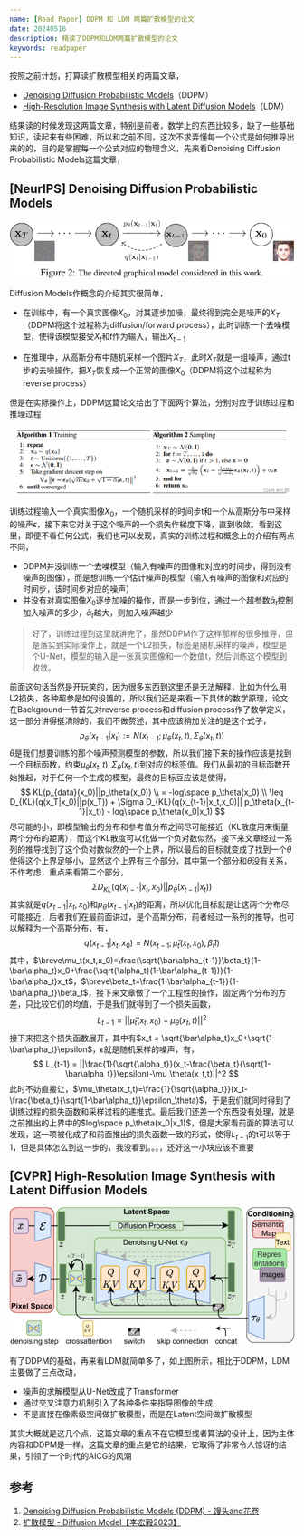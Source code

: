 ```yaml
---
name: [Read Paper] DDPM 和 LDM 两篇扩散模型的论文
date: 20240516
description: 精读了DDPM和LDM两篇扩散模型的论文
keywords: readpaper
---
```


按照之前计划，打算读扩散模型相关的两篇文章，

- [Denoising Diffusion Probabilistic Models](https://arxiv.org/abs/2006.11239)（DDPM）
- [High-Resolution Image Synthesis with Latent Diffusion Models](https://arxiv.org/abs/2112.10752)（LDM）

结果读的时候发现这两篇文章，特别是前者，数学上的东西比较多，缺了一些基础知识，读起来有些困难，所以和之前不同，这次不求弄懂每一个公式是如何推导出来的的，目的是掌握每一个公式对应的物理含义，先来看Denoising Diffusion Probabilistic Models这篇文章，

## [NeurIPS] Denoising Diffusion Probabilistic Models

![8](../image/2024/8.png)

Diffusion Models作概念的介绍其实很简单，

- 在训练中，有一个真实图像$X_0$，对其逐步加噪，最终得到完全是噪声的$X_T$（DDPM将这个过程称为diffusion/forward process），此时训练一个去噪模型，使得该模型接受$X_{t}$和$t$作为输入，输出$X_{t-1}$

- 在推理中，从高斯分布中随机采样一个图片$X_T$，此时$X_T$就是一组噪声，通过t步的去噪操作，把$X_T$恢复成一个正常的图像$X_0$（DDPM将这个过程称为reverse process）

但是在实际操作上，DDPM这篇论文给出了下面两个算法，分别对应于训练过程和推理过程

![9](../image/2024/9.png)

训练过程输入一个真实图像$X_0$，一个随机采样的时间步t和一个从高斯分布中采样的噪声$\epsilon$，接下来它对关于这个噪声的一个损失作梯度下降，直到收敛。看到这里，即便不看任何公式，我们也可以发现，真实的训练过程和概念上的介绍有两点不同，

- DDPM并没训练一个去噪模型（输入有噪声的图像和对应的时间步，得到没有噪声的图像），而是想训练一个估计噪声的模型（输入有噪声的图像和对应的时间步，该时间步对应的噪声）
- 并没有对真实图像$X_0$逐步加噪的操作，而是一步到位，通过一个超参数$\bar\alpha_t$控制加入噪声的多少，$\bar\alpha_t$越大，则加入噪声越少

> 好了，训练过程到这里就讲完了，虽然DDPM作了这样那样的很多推导，但是落实到实际操作上，就是一个L2损失，标签是随机采样的噪声，模型是个U-Net，模型的输入是一张真实图像和一个数值t，然后训练这个模型到收敛。

前面这句话当然是开玩笑的，因为很多东西到这里还是无法解释，比如为什么用L2损失，各种超参是如何设置的，所以我们还是来看一下具体的数学原理，论文在Background一节首先对reverse process和diffusion process作了数学定义，这一部分讲得挺清除的，我们不做赘述，其中应该稍加关注的是这个式子，
$$
p_\theta(x_{t-1}|x_t) := N(x_{t-1};\mu_\theta(x_t,t),\Sigma_\theta(x_t, t))
$$
$\theta$是我们想要训练的那个噪声预测模型的参数，所以我们接下来的操作应该是找到一个目标函数，约束$\mu_\theta(x_t,t),\Sigma_\theta(x_t, t)$到对应的标签值。我们从最初的目标函数开始推起，对于任何一个生成的模型，最终的目标豆应该是使得，
$$
KL(p_{data}(x_0)||p_\theta(x_0)) \\
= -log\space p_\theta(x_0) \\
\leq D_{KL}(q(x_T|x_0)||p(x_T)) + \Sigma D_{KL}(q(x_{t-1}|x_t,x_0)|| p_\theta(x_{t-1}|x_t)) - log\space p_\theta(x_0|x_1)
$$
尽可能的小，即模型输出的分布和参考值分布之间尽可能接近（KL散度用来衡量两个分布的距离），而这个KL散度可以化做一个负对数似然，接下来文章经过一系列的推导找到了这个负对数似然的一个上界，所以最后的目标就变成了找到一个$\theta$使得这个上界足够小，显然这个上界有三个部分，其中第一个部分和$\theta$没有关系，不作考虑，重点来看第二个部分，
$$
\Sigma D_{KL}(q(x_{t-1}|x_t,x_0)|| p_\theta(x_{t-1}|x_t))
$$
其实就是$q(x_{t-1}|x_t,x_0)$和$p_\theta(x_{t-1}|x_t)$的距离，所以优化目标就是让这两个分布尽可能接近，后者我们在最前面讲过，是个高斯分布，前者经过一系列的推导，也可以解释为一个高斯分布，有，
$$
q(x_{t-1}|x_t,x_0) = N(x_{t-1};\breve\mu_t(x_t,x_0),\breve\beta_tI)
$$
其中，$\breve\mu_t(x_t,x_0)=\frac{\sqrt{\bar\alpha_{t-1}}\beta_t}{1-\bar\alpha_t}x_0+\frac{\sqrt{\alpha_t}(1-\bar\alpha_{t-1})}{1-\bar\alpha_t}x_t$，$\breve\beta_t=\frac{1-\bar\alpha_{t-1}}{1-\bar\alpha_t}\beta_t$，接下来文章做了一个工程性的操作，固定两个分布的方差，只比较它们的均值，于是我们就得到了一个损失函数，
$$
L_{t-1} = ||\breve\mu_t(x_t,x_0)-\mu_\theta(x_t,t)||^2
$$
接下来把这个损失函数展开，其中有$x_t = \sqrt{\bar\alpha_t}x_0+\sqrt{1-\bar\alpha_t}\epsilon$，$\epsilon$就是随机采样的噪声，有，
$$
L_{t-1} = ||\frac{1}{\sqrt{\alpha_t}}(x_t-\frac{\beta_t}{\sqrt{1-\bar\alpha_t}}\epsilon)-\mu_\theta(x_t,t)||^2
$$
此时不妨直接让，$\mu_\theta(x_t,t)=\frac{1}{\sqrt{\alpha_t}}(x_t-\frac{\beta_t}{\sqrt{1-\bar\alpha_t}}\epsilon_\theta)$，于是我们就同时得到了训练过程的损失函数和采样过程的递推式。最后我们还差一个东西没有处理，就是之前推出的上界中的$log\space p_\theta(x_0|x_1)$，但是大家看前面的算法可以发现，这一项被化成了和前面推出的损失函数一致的形式，使得$L_{t-1}$的t可以等于1，但是具体怎么到这一步的，我没看到。。。，还好这一小块应该不重要

##  [CVPR] High-Resolution Image Synthesis with Latent Diffusion Models

![10](../image/2024/10.png)

有了DDPM的基础，再来看LDM就简单多了，如上图所示，相比于DDPM，LDM主要做了三点改动，

- 噪声的求解模型从U-Net改成了Transformer
- 通过交叉注意力机制引入了各种条件来指导图像的生成
- 不是直接在像素级空间做扩散模型，而是在Latent空间做扩散模型

其实大概就是这几个点，这篇文章的重点不在它模型或者算法的设计上，因为主体内容和DDPM是一样，这篇文章的重点是它的结果，它取得了非常令人惊讶的结果，引领了一个时代的AICG的风潮

## 参考

1. [Denoising Diffusion Probabilistic Models (DDPM) - 馒头and花卷](https://www.cnblogs.com/MTandHJ/p/15698607.html)
2. [扩散模型 - Diffusion Model【李宏毅2023】](https://www.bilibili.com/video/BV14c411J7f2?p=1&vd_source=e7ac9aab3df6169a28cceb590ccf0b65)
